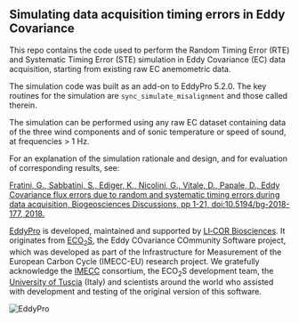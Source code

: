 ## Simulating data acquisition timing errors in Eddy Covariance

This repo contains the code used to perform the Random Timing Error (RTE) and 
Systematic Timing Error (STE) simulation in Eddy Covariance (EC) data acquisition, 
starting from existing raw EC anemometric data.

The simulation code was built as an add-on to EddyPro 5.2.0. The key routines
for the simulation are `sync_simulate_misalignment` and those called therein. 

The simulation can be performed using any raw EC dataset containing data of 
the three wind components and of sonic temperature or speed of sound, at frequencies > 1 Hz.

For an explanation of the simulation rationale and design, and for evaluation of
corresponding results, see:

[Fratini, G., Sabbatini, S., Ediger, K., Nicolini, G., Vitale, D., Papale, D., Eddy Covariance flux errors due to random and systematic timing errors during data acquisition, Biogeosciences Discussions, pp 1-21, doi:10.5194/bg-2018-177, 2018.](https://www.biogeosciences-discuss.net/bg-2018-177/)


[EddyPro](www.licor.com/eddypro) is developed, maintained and supported by [LI‑COR Biosciences](www.licor.com). 
It originates from [ECO<sub>2</sub>S](http://gaia.agraria.unitus.it/eco2s),
the Eddy COvariance COmmunity Software project, which was developed as part
of the Infrastructure for Measurement of the European Carbon Cycle (IMECC-EU)
research project. We gratefully acknowledge the
[IMECC](http://imecc.ipsl.jussieu.fr/index.html) consortium,
the ECO<sub>2</sub>S development team, the [University of Tuscia](www.unitus.it) (Italy)
and scientists around the world who assisted with development and testing of
the original version of this software.

![EddyPro](img/app-logo-small.png)

